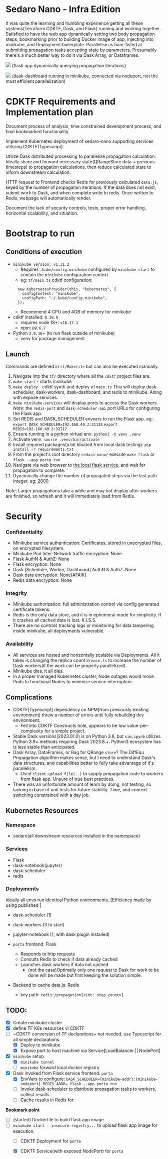 # Sedaro Nano - Infra Edition

It was quite the learning and humbling experience getting all these systems(Terraform CDKTF, Dask, and Flask) running and working together. Satisfied to have the web app dynamically setting two body propagation steps, bookmarking prior to building Docker image of app, injecting into minikube, and Deployment boilerplate. Parallelism is ham-fisted at submitting propagation tasks accepting state by parameters. Presumably there's a much better way to do it via Dask Array, or Dataframes.

![](./img/porta-propagation-2000.png)
(flask app dynamically querying propagation iterations)

![](./img/dask-dashboard-minikube.png)
(dask-dashboard running in minikube, connected via nodeport, not the most efficient parallelization)

# CDKTF Requirements and Implementation plan

Document process of analysis, time constrained development process, and final bookmarked functionality.

Implement Kubernetes deployment of sedaro-nano supporting services utilizing CDKTF(Typescript).

Utilize Dask distributed processing to parallelize propagation calculation. Ideally share and forward necessary state(QRangeStore data + previous timesteps) to propagation calculations, then reduce calculated state to inform downstream calculation.

HTTP request to Frontend checks Redis for previously calculated `data.js`, keyed by the number of propagation iterations. If the data does not exist, submit work to Dask, and when complete write to redis. Once written to Redis, webpage will automatically render.

Document the lack of security controls, tests, proper error handling, horizontal scalability, and situation.

# Bootstrap to run

## Conditions of execution

* `minikube version: v1.31.2`
  * Requires `.kube/config.minikube` configured by `minikube start` to contain the `minikube` configuration context.
  * eg: `tf/main.ts` cdktf configuration:
  ```
    new KubernetesProvider(this, "kubernetes", {
      configContext: "minikube",
      configPath: "~/.kube/config.minikube",
    });
  ```
  * Recommend 4 CPU and 4GB of memory for minikube
* cdktf installed: `0.18.0`
  * requires node 18+: `v18.17.1`
  * npm: `@9.6.7`
* Python `3.9.16`+ (to run flask outside of minikube)
  * venv for package management

## Launch

Commands are defined in `tf/Makefile` but can also be executed manually.

1. Navigate into the `tf/` directory where all the `cdktf` project files are.
1. `make start` - starts minikube
1. `make deploy` - cdktf synth and deploy of `main.ts` This will deploy dask-scheduler, dask-workers, dask-dashboard, and redis to minikube. Along with expose services.
1. `make minikube-services` will display ports to access the Dask workers. *Note*: the `redis-port` and `dask-scheduler-api` port URLs for configuring the Flask app.
1. Set REDIS and DASK_SCHEDULER envvars to run the Flask app. eg: `export DASK_SCHEDULER=192.168.49.2:31138` `export REDIS=192.168.49.2:32217`
1. Ensure running in a python virtual env: `python3 -m venv .venv`
1. Activate venv: `source .venv/bin/activate`
1. Install required packages(a bit bloated from local dask testing): `pip install -r requirements.txt`
1. From the project's root directory `sedaro-nano/` execute `make flask` or `flask --app porta run`
1. Navigate via web browser to [the local flask service](http://localhost:5000/propagate/200), and wait for propagation to complete.
1. Dynamically change the number of propagated steps via the last path integer, eg: [2000](http://localhost:5000/propagate/2000)

Note: Larger propagations take a while and may not display after workers are finished, so refresh and it will immediately load from Redis.

# Security

### Confidentiality

* Minikube service authentication: Certificates, stored in unecrypted files, on encrypted filesystem.
* Minikube Pod Inter-Network traffic encryption: None
* Flask AuthN & AuthZ: None
* Flask encryption: None
* Dask [Scheduler, Worker, Dashboard] AuthN & AuthZ: None
* Dask data encryption: None(AFAIK)
* Redis data encryption: None

### Integrity

* Minikube authorization: full administration control via config generated certificate tokens.
* Redis is the only data store, and it is in ephemeral mode for simplicity. If it crashes all cached data is lost. K.I.S.S.
* There are no controls tracking logs or monitoring for data tampering inside minikube, all deployments vulnerable.

### Availability

* All services are hosted and horizontally scalable via Deployments. All it takes is changing the replica count in `main.ts` to increase the number of Dask workers(if the work can be properly parallelized).
* Minikube dies, it all dies.
* In a proper managed Kubernetes cluster, Node outages would move Pods to functional Nodes to minimize service interruption.


## Complications

* CDKTF[Typescript] dependency on NPM(from previously existing environment) threw a number of errors until fully rebuilding dev environment.
  * Fell into CDKTF Constructs hole, appears to be low value-per-complexity for a simple project.
* Stable Dask versions(2023.01.0) is on Python 3.8, but `sim.ipynb` utilizes Python 3.9+ methods requiring Dask 2023.8.+. Python3 ecosystem has is less stable than anticipated.
* Dask Array, DataFrames, or Bag for QRange `store`? The DiffEqu Propagation algorithm makes sense, but I need to understand Dask's data structures, and capabilities better to fully take advantage of it's parallelism.
  * Used `client.upload_file(..)` to supply propagation code to workers from flask app. Unsure of true best practices.
* There was an unfortunate amount of learn by doing, not testing, so lacking in base of unit tests for future stability. Time, and context switching constrained with a day job.


## Kubernetes Resources

### Namespace

* sedaro(all downstream resources installed in the namespace)

### Services

* Flask
* dask-notebook(jupyter)
* dask-scheduler
* redis

### Deployments

Ideally all envs run identical Python environments. [Efficiency made by using published ]

* dask-scheduler (1)
* dask-workers (3 to start)
* jupyter-notebook (1, with dask plugin installed)

* `porta` frontend: Flask
  * Responds to http requests
  * Consults Redis to check if data already cached
  * Launches dask workers if data not cached
    * (not the case)Optimally only one request to Dask for work to be done will be made but first keeping the solution simple.
* Backend to cache data.js: Redis
  * key path: `redis:/propagation[<int: step count>]`

## TODO:

* [x] Create minikube cluster
* [x] define TF K8s resources vi CDKTF
* [ ] ~CDKTF conversion of TF declarations~ not needed, use Typescript for all simple declarations.
  * [x] Deploy to minikube
  * [x] Expose port to host machine via Service[LoadBalancer || NodePort]
* [x] `minikube` setup
  * [x] `minikube tunnel`
  * [ ] `minikube` forward local docker registry 
* [x] Dask invoked from Flask service frontend: `porta`
  * [x] EnvVars to configure: `DASK_SCHEDULER={minikube-addr}:{minikube-nodeport} REDIS_ADDR= flask --app porta run`
  * [ ] Invoke dask-scheduler to distribute propagation tasks to workers, collect results.
  * [ ] Cache results in Redis for 

**Bookmark point**
* [ ] (started) Dockerfile to build flask app image
* [ ] `minikube start --insecure-registry...` to upload flask app image for execution.
  * [ ] CDKTF Deployment for `porta`
  * [x] CDKTF Service(with exposed NodePort) for `porta`


